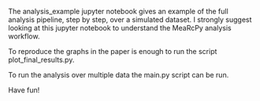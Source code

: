 The analysis_example jupyter notebook gives an example of the full analysis pipeline, step by step, over a simulated dataset.
I strongly suggest looking at this jupyter notebook to understand the MeaRcPy analysis workflow.

To reproduce the graphs in the paper is enough to run the script plot_final_results.py.

To run the analysis over multiple data the main.py script can be run.

Have fun!
